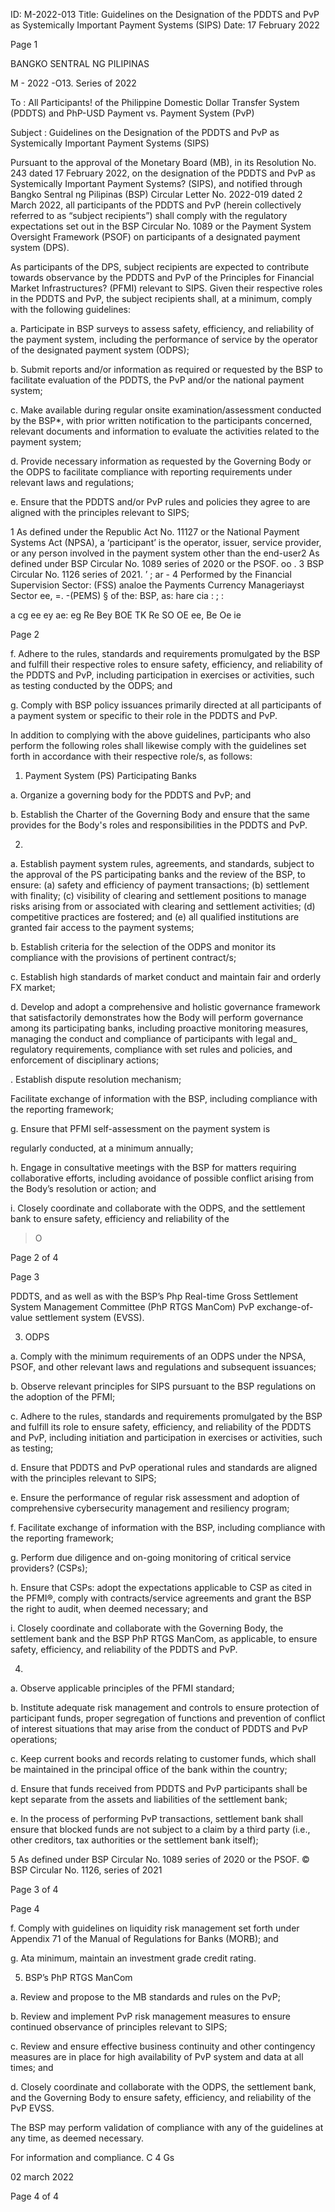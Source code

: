 ID: M-2022-013
Title: Guidelines on the Designation of the PDDTS and PvP as Systemically Important Payment Systems (SIPS)
Date: 17 February 2022

Page 1

BANGKO SENTRAL NG PILIPINAS

M - 2022 -O13. Series of 2022

To : All Participants! of the Philippine Domestic Dollar Transfer System (PDDTS) and PhP-USD Payment vs. Payment System (PvP)

Subject : Guidelines on the Designation of the PDDTS and PvP as Systemically Important Payment Systems (SIPS)

Pursuant to the approval of the Monetary Board (MB), in its Resolution No. 243 dated 17 February 2022, on the designation of the PDDTS and PvP as Systemically Important Payment Systems? (SIPS), and notified through Bangko Sentral ng Pilipinas (BSP) Circular Letter No. 2022-019 dated 2 March 2022, all participants of the PDDTS and PvP (herein collectively referred to as “subject recipients”) shall comply with the regulatory expectations set out in the BSP Circular No. 1089 or the Payment System Oversight Framework (PSOF) on participants of a designated payment system (DPS).

As participants of the DPS, subject recipients are expected to contribute towards observance by the PDDTS and PvP of the Principles for Financial Market Infrastructures? (PFMI) relevant to SIPS. Given their respective roles in the PDDTS and PvP, the subject recipients shall, at a minimum, comply with the following guidelines:

a. Participate in BSP surveys to assess safety, efficiency, and reliability of the payment system, including the performance of service by the operator of the designated payment system (ODPS);

b. Submit reports and/or information as required or requested by the BSP to facilitate evaluation of the PDDTS, the PvP and/or the national payment system;

c. Make available during regular onsite examination/assessment conducted by the BSP*, with prior written notification to the participants concerned, relevant documents and information to evaluate the activities related to the payment system;

d. Provide necessary information as requested by the Governing Body or the ODPS to facilitate compliance with reporting requirements under relevant laws and regulations;

e. Ensure that the PDDTS and/or PvP rules and policies they agree to are aligned with the principles relevant to SIPS;

1 As defined under the Republic Act No. 11127 or the National Payment Systems Act (NPSA), a ‘participant’ is the operator, issuer, service provider, or any person involved in the payment system other than the end-user2 As defined under BSP Circular No. 1089 series of 2020 or the PSOF. oo . 3 BSP Circular No. 1126 series of 2021. ’ ; ar - 4 Performed by the Financial Supervision Sector: (FSS) analoe the Payments Currency Manageriayst Sector ee, =. -(PEMS) § of the: BSP, as: hare cia : ; :

a cg ee ey ae: eg Re Bey BOE TK Re SO OE ee, Be Oe ie

Page 2

f. Adhere to the rules, standards and requirements promulgated by the BSP and fulfill their respective roles to ensure safety, efficiency, and reliability of the PDDTS and PvP, including participation in exercises or activities, such as testing conducted by the ODPS; and

g. Comply with BSP policy issuances primarily directed at all participants of a payment system or specific to their role in the PDDTS and PvP.

In addition to complying with the above guidelines, participants who also perform the following roles shall likewise comply with the guidelines set forth in accordance with their respective role/s, as follows:

1. Payment System (PS) Participating Banks

a. Organize a governing body for the PDDTS and PvP; and

b. Establish the Charter of the Governing Body and ensure that the same provides for the Body's roles and responsibilities in the PDDTS and PvP.

2.

a. Establish payment system rules, agreements, and standards, subject to the approval of the PS participating banks and the review of the BSP, to ensure: (a) safety and efficiency of payment transactions; (b) settlement with finality; (c) visibility of clearing and settlement positions to manage risks arising from or associated with clearing and settlement activities; (d) competitive practices are fostered; and (e) all qualified institutions are granted fair access to the payment systems;

b. Establish criteria for the selection of the ODPS and monitor its compliance with the provisions of pertinent contract/s;

c. Establish high standards of market conduct and maintain fair and orderly FX market;

d. Develop and adopt a comprehensive and holistic governance framework that satisfactorily demonstrates how the Body will perform governance among its participating banks, including proactive monitoring measures, managing the conduct and compliance of participants with legal and_ regulatory requirements, compliance with set rules and policies, and enforcement of disciplinary actions;

. Establish dispute resolution mechanism;

Facilitate exchange of information with the BSP, including compliance with the reporting framework;

g. Ensure that PFMI self-assessment on the payment system is

regularly conducted, at a minimum annually;

h. Engage in consultative meetings with the BSP for matters requiring collaborative efforts, including avoidance of possible conflict arising from the Body’s resolution or action; and

i. Closely coordinate and collaborate with the ODPS, and the settlement bank to ensure safety, efficiency and reliability of the

> O

Page 2 of 4

Page 3

PDDTS, and as well as with the BSP’s Php Real-time Gross Settlement System Management Committee (PhP RTGS ManCom) PvP exchange-of-value settlement system (EVSS).

3. ODPS

a. Comply with the minimum requirements of an ODPS under the NPSA, PSOF, and other relevant laws and regulations and subsequent issuances;

b. Observe relevant principles for SIPS pursuant to the BSP regulations on the adoption of the PFMI;

c. Adhere to the rules, standards and requirements promulgated by the BSP and fulfill its role to ensure safety, efficiency, and reliability of the PDDTS and PvP, including initiation and participation in exercises or activities, such as testing;

d. Ensure that PDDTS and PvP operational rules and standards are aligned with the principles relevant to SIPS;

e. Ensure the performance of regular risk assessment and adoption of comprehensive cybersecurity management and resiliency program;

f. Facilitate exchange of information with the BSP, including compliance with the reporting framework;

g. Perform due diligence and on-going monitoring of critical service providers? (CSPs);

h. Ensure that CSPs: adopt the expectations applicable to CSP as cited in the PFMI®, comply with contracts/service agreements and grant the BSP the right to audit, when deemed necessary; and

i. Closely coordinate and collaborate with the Governing Body, the settlement bank and the BSP PhP RTGS ManCom, as applicable, to ensure safety, efficiency, and reliability of the PDDTS and PvP.

4.

a. Observe applicable principles of the PFMI standard;

b. Institute adequate risk management and controls to ensure protection of participant funds, proper segregation of functions and prevention of conflict of interest situations that may arise from the conduct of PDDTS and PvP operations;

c. Keep current books and records relating to customer funds, which shall be maintained in the principal office of the bank within the country;

d. Ensure that funds received from PDDTS and PvP participants shall be kept separate from the assets and liabilities of the settlement bank;

e. In the process of performing PvP transactions, settlement bank shall ensure that blocked funds are not subject to a claim by a third party (i.e., other creditors, tax authorities or the settlement bank itself);

5 As defined under BSP Circular No. 1089 series of 2020 or the PSOF. © BSP Circular No. 1126, series of 2021

Page 3 of 4

Page 4

f. Comply with guidelines on liquidity risk management set forth under Appendix 71 of the Manual of Regulations for Banks (MORB); and

g. Ata minimum, maintain an investment grade credit rating.

5. BSP’s PhP RTGS ManCom

a. Review and propose to the MB standards and rules on the PvP;

b. Review and implement PvP risk management measures to ensure continued observance of principles relevant to SIPS;

c. Review and ensure effective business continuity and other contingency measures are in place for high availability of PvP system and data at all times; and

d. Closely coordinate and collaborate with the ODPS, the settlement bank, and the Governing Body to ensure safety, efficiency, and reliability of the PvP EVSS.

The BSP may perform validation of compliance with any of the guidelines at any time, as deemed necessary.

For information and compliance. C 4 Gs

02 march 2022

Page 4 of 4